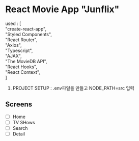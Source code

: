 # React Movie App "Junflix"

used : [
    <br>"create-react-app",
    <br>"Styled Components",
    <br>"React Router",
    <br>"Axios",
    <br>"Typescript",
    <br>"AJAX",
    <br>"The MovieDB API",
    <br>"React Hooks",
    <br>"React Context",
<br>]


1. PROJECT SETUP : .env파일을 만들고 NODE_PATH=src 입력

## Screens

- [ ] Home
- [ ] TV SHows
- [ ] Search
- [ ] Detail